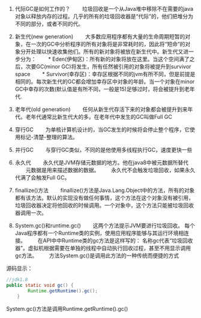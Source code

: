 1. 代际GC是如何工作的？
　　垃圾回收是一个从Java堆中移除不在需要的java对象以释放内存的过程。几乎的所有的垃圾回收器是“代际”的，他们把堆分为不同的部分，或者不同的代。
2. 新生代(new generation)
　　大多数应用程序都有大量的生命周期短暂的对象，在一次的GC中分析程序的所有对象将是非常耗时的，因此将“短命”的对象分开处理以快速收集他们。所有的新对象将被放在新生代中。新生代又进一步分为：
　　* Eden(伊甸区)：所有新的对象将放在这里。当这个空间满了之后，次要GC(minor GC)将发生，所有任然被引用的对象将被提升到survivor space
　　* Survivor(幸存区)：幸存区根据不同的jvm有所不同，但是前提是相同的。每次新生代的GC都会增加幸存区中对象的年龄。当一个对象在minor GC中幸存的次数(默认值是有所不同，一般是15)足够过时，将会被提升到老年代.


3. 老年代(old generation)
　　任何从新生代存活下来的对象都会被提升到来年代。老年代通常比新生代大的多。在老年代中发生的GC叫做Full GC

4. 穿行GC
　　为单核计算机设计的，当GC发生的时候将会停止整个程序，它使用标记-清楚-整理的算法。

5. 并行GC
　　与穿行GC类似，不同的是他使用多线程执行GC，速度更快一些

6. 永久代
　　永久代是JVM存储元数据的地方。他在java8中被元数据所替代
　　元数据是用来描述数据的数据。
　　永久代不会触发垃圾回收，如果永久代满了会触发Full GC。
7. finallize()方法
　　finallize()方法是Java.Lang.Object中的方法，所有的对象都有该方法。默认的实现没有做任何事情，这个方法在这个对象没有被引用，垃圾回收器决定将他回收的时候调用。一个对象中，这个方法只能被垃圾回收器调用一次。

8. System.gc()和runtime.gc()
　　这两个方法提示JVM要进行垃圾回收。
每个Java程序都有一个Runtime类的实例，使用应用程序能够与其运行环境相连接。
　　在API中中Runtime类的gc方法是这样写的：
名称gc代表“垃圾回收器”。虚拟机根据需要在单独的线程中自动执行回收过程，甚至不用显示调用gc方法。
　　方法System.gc()是调用此方法的一种传统而便捷的方式

源码显示：
```java
//jdk1.8
public static void gc() {
        Runtime.getRuntime().gc();
    }
```
System.gc()方法是调用Runtime.getRuntime().gc()